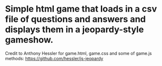 # Simple html game that loads in a csv file of questions and answers and displays them in a jeopardy-style gameshow.

Credit to Anthony Hessler for game.html, game.css and some of game.js methods: https://github.com/hessler/js-jeopardy
